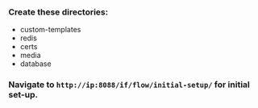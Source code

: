 ### Create these directories:
* custom-templates
* redis
* certs
* media
* database
### Navigate to `http://ip:8088/if/flow/initial-setup/` for initial set-up. 